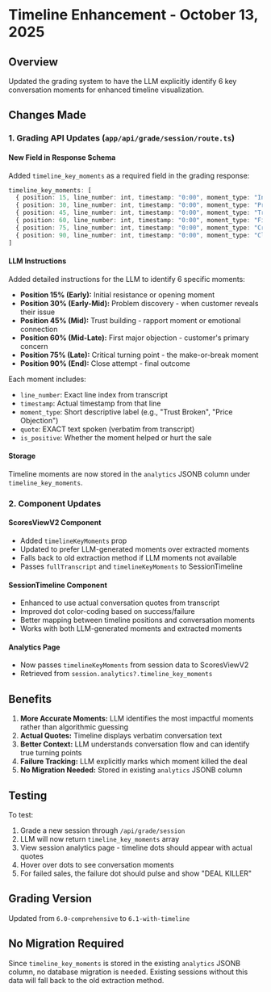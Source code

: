 # Timeline Enhancement - October 13, 2025

## Overview
Updated the grading system to have the LLM explicitly identify 6 key conversation moments for enhanced timeline visualization.

## Changes Made

### 1. Grading API Updates (`app/api/grade/session/route.ts`)

#### New Field in Response Schema
Added `timeline_key_moments` as a required field in the grading response:

```typescript
timeline_key_moments: [
  { position: 15, line_number: int, timestamp: "0:00", moment_type: "Initial Resistance", quote: "actual quote", is_positive: bool },
  { position: 30, line_number: int, timestamp: "0:00", moment_type: "Problem Discovery", quote: "actual quote", is_positive: bool },
  { position: 45, line_number: int, timestamp: "0:00", moment_type: "Trust Building", quote: "actual quote", is_positive: bool },
  { position: 60, line_number: int, timestamp: "0:00", moment_type: "First Objection", quote: "actual quote", is_positive: bool },
  { position: 75, line_number: int, timestamp: "0:00", moment_type: "Critical Moment", quote: "actual quote", is_positive: bool },
  { position: 90, line_number: int, timestamp: "0:00", moment_type: "Close Attempt", quote: "actual quote", is_positive: bool }
]
```

#### LLM Instructions
Added detailed instructions for the LLM to identify 6 specific moments:
- **Position 15% (Early):** Initial resistance or opening moment
- **Position 30% (Early-Mid):** Problem discovery - when customer reveals their issue
- **Position 45% (Mid):** Trust building - rapport moment or emotional connection
- **Position 60% (Mid-Late):** First major objection - customer's primary concern
- **Position 75% (Late):** Critical turning point - the make-or-break moment
- **Position 90% (End):** Close attempt - final outcome

Each moment includes:
- `line_number`: Exact line index from transcript
- `timestamp`: Actual timestamp from that line
- `moment_type`: Short descriptive label (e.g., "Trust Broken", "Price Objection")
- `quote`: EXACT text spoken (verbatim from transcript)
- `is_positive`: Whether the moment helped or hurt the sale

#### Storage
Timeline moments are now stored in the `analytics` JSONB column under `timeline_key_moments`.

### 2. Component Updates

#### ScoresViewV2 Component
- Added `timelineKeyMoments` prop
- Updated to prefer LLM-generated moments over extracted moments
- Falls back to old extraction method if LLM moments not available
- Passes `fullTranscript` and `timelineKeyMoments` to SessionTimeline

#### SessionTimeline Component
- Enhanced to use actual conversation quotes from transcript
- Improved dot color-coding based on success/failure
- Better mapping between timeline positions and conversation moments
- Works with both LLM-generated moments and extracted moments

#### Analytics Page
- Now passes `timelineKeyMoments` from session data to ScoresViewV2
- Retrieved from `session.analytics?.timeline_key_moments`

## Benefits

1. **More Accurate Moments:** LLM identifies the most impactful moments rather than algorithmic guessing
2. **Actual Quotes:** Timeline displays verbatim conversation text
3. **Better Context:** LLM understands conversation flow and can identify true turning points
4. **Failure Tracking:** LLM explicitly marks which moment killed the deal
5. **No Migration Needed:** Stored in existing `analytics` JSONB column

## Testing

To test:
1. Grade a new session through `/api/grade/session`
2. LLM will now return `timeline_key_moments` array
3. View session analytics page - timeline dots should appear with actual quotes
4. Hover over dots to see conversation moments
5. For failed sales, the failure dot should pulse and show "DEAL KILLER"

## Grading Version
Updated from `6.0-comprehensive` to `6.1-with-timeline`

## No Migration Required

Since `timeline_key_moments` is stored in the existing `analytics` JSONB column, no database migration is needed. Existing sessions without this data will fall back to the old extraction method.

